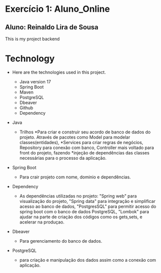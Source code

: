 # Exercício 1: Aluno_Online
Aluno: Reinaldo Lira de Sousa
---
This is my project backend

# Technology
* Here are the technologies used in this project.

   * Java version 17
   * Spring Boot 
   * Maven
   * PostgreSQL
   * Dbeaver
   * Github
   * Dependency

* Java
   * Trilhos
      *Para criar e construir seu acordo de banco de dados do projeto. Através de pacotes como Model para modelar classes(entidades),
      *Services para criar regras de negócios, Repository para conexão com banco, Controller mais voltado para front do projeto, fazendo
      *injeção de dependências das classes necessárias para o processo da aplicação.

* Spring Boot
   * Para crair projeto com nome, dominio e dependências. 

* Dependency
   * As dependências utilizadas no projeto: "Spring web" para visualização do projeto, "Spring data" para integração e simplificar acesso ao
   banco de dados, "PostgresSQL" para permitir acesso do spring boot com o banco de dados PostgreSQL, "Lombok" para ajudar na parte de criação
   dos códigos como os gets,sets, e acelerar na produçao.


* Dbeaver
   * Para gerenciamento do banco de dados.

* PostgreSQL
  * para criação e manipulação dos dados assim como a conexão com aplicação.

